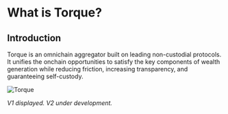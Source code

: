 # What is Torque?

## Introduction

Torque is an omnichain aggregator built on leading non-custodial protocols. It unifies the onchain opportunities to satisfy the key components of wealth generation while reducing friction, increasing transparency, and guaranteeing self-custody.

![Torque](/gitbook/assets/torque-system.png)
<p style={{ textAlign: 'center', opacity: 0.5, marginTop: '-6px' }}>
  <em>V1 displayed. V2 under development.</em>
</p>